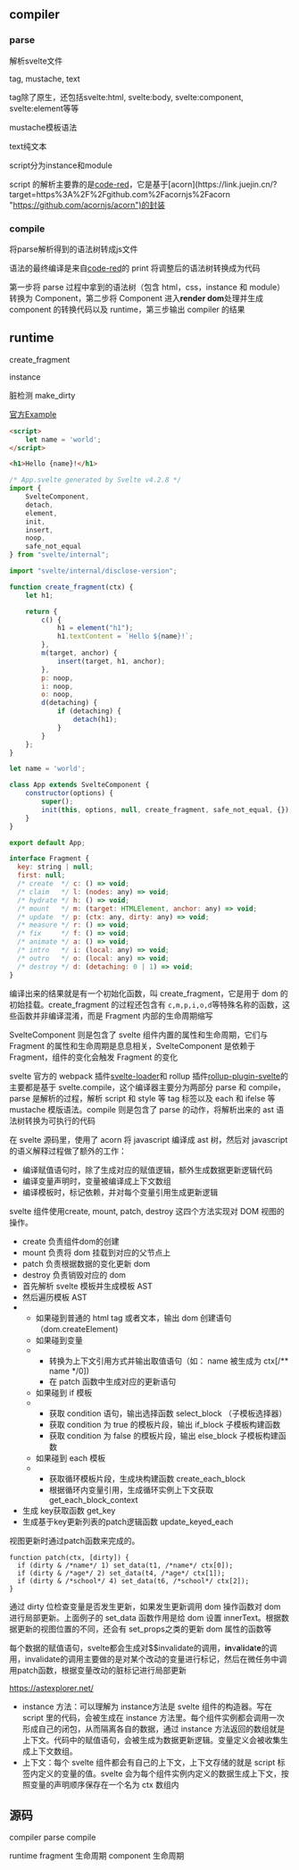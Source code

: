 ## compiler

### parse

解析svelte文件

tag, mustache, text

tag除了原生，还包括svelte:html, svelte:body, svelte:component, svelte:element等等

mustache模板语法

text纯文本

script分为instance和module

script 的解析主要靠的是[code-red](https://link.juejin.cn/?target=https%3A%2F%2Fgithub.com%2FRich-Harris%2Fcode-red "https://github.com/Rich-Harris/code-red")，它是基于[acorn](https://link.juejin.cn/?target=https%3A%2F%2Fgithub.com%2Facornjs%2Facorn "https://github.com/acornjs/acorn")的封装

### compile

将parse解析得到的语法树转成js文件

语法的最终编译是来自[code-red](https://link.juejin.cn/?target=https%3A%2F%2Fgithub.com%2FRich-Harris%2Fcode-red "https://github.com/Rich-Harris/code-red")的 print 将调整后的语法树转换成为代码

第一步将 parse 过程中拿到的语法树（包含 html，css，instance 和 module）转换为 Component，第二步将 Component 进入**render dom**处理并生成 component 的转换代码以及 runtime，第三步输出 compiler 的结果

## runtime

create_fragment

instance

脏检测 make_dirty

[官方Example](https://svelte.dev/examples/hello-world#hello-world)

```html
<script>
	let name = 'world';
</script>

<h1>Hello {name}!</h1>
```

```javascript
/* App.svelte generated by Svelte v4.2.8 */
import {
	SvelteComponent,
	detach,
	element,
	init,
	insert,
	noop,
	safe_not_equal
} from "svelte/internal";

import "svelte/internal/disclose-version";

function create_fragment(ctx) {
	let h1;

	return {
		c() {
			h1 = element("h1");
			h1.textContent = `Hello ${name}!`;
		},
		m(target, anchor) {
			insert(target, h1, anchor);
		},
		p: noop,
		i: noop,
		o: noop,
		d(detaching) {
			if (detaching) {
				detach(h1);
			}
		}
	};
}

let name = 'world';

class App extends SvelteComponent {
	constructor(options) {
		super();
		init(this, options, null, create_fragment, safe_not_equal, {});
	}
}

export default App;
```

```javascript
interface Fragment {
  key: string | null;
  first: null;
  /* create  */ c: () => void;
  /* claim   */ l: (nodes: any) => void;
  /* hydrate */ h: () => void;
  /* mount   */ m: (target: HTMLElement, anchor: any) => void;
  /* update  */ p: (ctx: any, dirty: any) => void;
  /* measure */ r: () => void;
  /* fix     */ f: () => void;
  /* animate */ a: () => void;
  /* intro   */ i: (local: any) => void;
  /* outro   */ o: (local: any) => void;
  /* destroy */ d: (detaching: 0 | 1) => void;
}

```

编译出来的结果就是有一个初始化函数，叫 create_fragment，它是用于 dom 的初始挂载。create_fragment 的过程还包含有 `c,m,p,i,o,d`等特殊名称的函数，这些函数并非编译混淆，而是 Fragment 内部的生命周期缩写

SvelteComponent 则是包含了 svelte 组件内置的属性和生命周期，它们与 Fragment 的属性和生命周期是息息相关，SvelteComponent 是依赖于 Fragment，组件的变化会触发 Fragment 的变化

svelte 官方的 webpack 插件[svelte-loader](https://github.com/sveltejs/svelte-loader)和 rollup 插件[rollup-plugin-svelte](https://github.com/sveltejs/rollup-plugin-svelte)的主要都是基于 svelte.compile，这个编译器主要分为两部分 parse 和 compile，parse 是解析的过程，解析 script 和 style 等 tag 标签以及 each 和 ifelse 等 mustache 模版语法。compile 则是包含了 parse 的动作，将解析出来的 ast 语法树转换为可执行的代码

在 svelte 源码里，使用了 acorn 将 javascript 编译成 ast 树，然后对 javascript 的语义解释过程做了额外的工作：

* 编译赋值语句时，除了生成对应的赋值逻辑，额外生成数据更新逻辑代码
* 编译变量声明时，变量被编译成上下文数组
* 编译模板时，标记依赖，并对每个变量引用生成更新逻辑

svelte 组件使用create, mount, patch, destroy 这四个方法实现对 DOM 视图的操作。

* create 负责组件dom的创建
* mount 负责将 dom 挂载到对应的父节点上
* patch 负责根据数据的变化更新 dom
* destroy 负责销毁对应的 dom
* 首先解析 svelte 模板并生成模板 AST
* 然后遍历模板 AST
* * 如果碰到普通的 html tag 或者文本，输出 dom 创建语句（dom.createElement)
  * 如果碰到变量
  * * 转换为上下文引用方式并输出取值语句（如： name 被生成为 ctx[/** name */0])
    * 在 patch 函数中生成对应的更新语句
  * 如果碰到 if 模板
  * * 获取 condition 语句，输出选择函数 select_block （子模板选择器）
    * 获取 condition 为 true 的模板片段，输出 if_block 子模板构建函数
    * 获取 condition 为 false 的模板片段，输出 else_block 子模板构建函数
  * 如果碰到 each 模板
  * * 获取循环模板片段，生成块构建函数 create_each_block
    * 根据循环内变量引用，生成循环实例上下文获取 get_each_block_context
* 生成 key获取函数 get_key
* 生成基于key更新列表的patch逻辑函数 update_keyed_each

视图更新时通过patch函数来完成的。

```
function patch(ctx, [dirty]) {
  if (dirty & /*name*/ 1) set_data(t1, /*name*/ ctx[0]);
  if (dirty & /*age*/ 2) set_data(t4, /*age*/ ctx[1]);
  if (dirty & /*school*/ 4) set_data(t6, /*school*/ ctx[2]);
}

```

通过 dirty 位检查变量是否发生更新，如果发生更新调用 dom 操作函数对 dom 进行局部更新。上面例子的 set_data 函数作用是给 dom 设置 innerText。根据数据更新的视图位置的不同，还会有 set_props之类的更新 dom 属性的函数等

每个数据的赋值语句，svelte都会生成对$$invalidate的调用，**in**v**a**l**i**d**a**t**e**的调用，invalidate的调用主要做的是对某个改动的变量进行标记，然后在微任务中调用patch函数，根据变量改动的脏标记进行局部更新

https://astexplorer.net/



* instance 方法：可以理解为 instance方法是 svelte 组件的构造器。写在 script 里的代码，会被生成在 instance 方法里。每个组件实例都会调用一次形成自己的闭包，从而隔离各自的数据，通过 instance 方法返回的数组就是上下文。代码中的赋值语句，会被生成为数据更新逻辑。变量定义会被收集生成上下文数组。
* 上下文：每个 svelte 组件都会有自己的上下文，上下文存储的就是 script 标签内定义的变量的值。svelte 会为每个组件实例内定义的数据生成上下文，按照变量的声明顺序保存在一个名为 ctx 数组内


## 源码
compiler
	parse
	compile

runtime
	fragment
		生命周期
	component
		生命周期